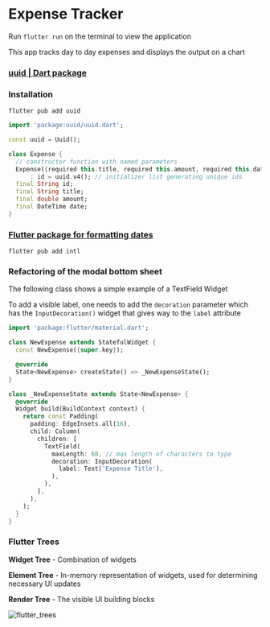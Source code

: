 # Expense Tracker

Run `flutter run` on the terminal to view the application

This app tracks day to day expenses and displays the output on a chart

### [uuid | Dart package](https://pub.dev/packages/uuid "generate unique ids")

### Installation

```terminal
flutter pub add uuid
```

```dart
import 'package:uuid/uuid.dart';

const uuid = Uuid();

class Expense {
  // constructor function with named parameters
  Expense({required this.title, required this.amount, required this.date})
      : id = uuid.v4(); // initializer list generating unique ids
  final String id;
  final String title;
  final double amount;
  final DateTime date;
}
```

### [Flutter package for formatting dates](https://pub.dev/packages/intl/install)

```terminal
flutter pub add intl
```

### Refactoring of the modal bottom sheet

The following class shows a simple example of a TextField Widget

To add a visible label, one needs to add the `decoration` parameter which has the `InputDecoration()` widget that gives way to the `label` attribute

```dart
import 'package:flutter/material.dart';

class NewExpense extends StatefulWidget {
  const NewExpense({super.key});

  @override
  State<NewExpense> createState() => _NewExpenseState();
}

class _NewExpenseState extends State<NewExpense> {
  @override
  Widget build(BuildContext context) {
    return const Padding(
      padding: EdgeInsets.all(16),
      child: Column(
        children: [
          TextField(
            maxLength: 60, // max length of characters to type
            decoration: InputDecoration(
              label: Text('Expense Title'),
            ),
          ),
        ],
      ),
    );
  }
}
```

### Flutter Trees

**Widget Tree** - Combination of widgets

**Element Tree** - In-memory representation of widgets, used for determining necessary UI updates

**Render Tree** - The visible UI building blocks

![flutter_trees](https://github.com/NSM722/Expense_Tracker/assets/83452606/d7ecd89f-13d8-4eb9-a004-e2bf5d6370a6)

